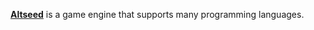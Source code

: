[**Altseed**](https://altseed.github.io/First/index.html) is a game engine that supports many programming languages.
